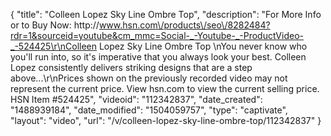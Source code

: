 {
    "title": "Colleen Lopez Sky Line Ombre Top",
    "description": "For More Info or to Buy Now: http:\/\/www.hsn.com\/products\/seo\/8282484?rdr=1&sourceid=youtube&cm_mmc=Social-_-Youtube-_-ProductVideo-_-524425\r\nColleen Lopez Sky Line Ombre Top  \nYou never know who you'll run into, so it's imperative that you always look your best. Colleen Lopez consistently delivers striking designs that are a step above...\r\nPrices shown on the previously recorded video may not represent the current price.  View hsn.com to view the current selling price. HSN Item #524425",
    "videoid": "112342837",
    "date_created": "1488939184",
    "date_modified": "1504059757",
    "type": "captivate",
    "layout": "video",
    "url": "\/v\/colleen-lopez-sky-line-ombre-top\/112342837"
}